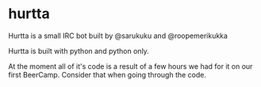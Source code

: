 hurtta
======

Hurtta is a small IRC bot built by @sarukuku and @roopemerikukka

Hurtta is built with python and python only.

At the moment all of it's code is a result of a few hours we had for it on our first BeerCamp. Consider that when going through the code.
